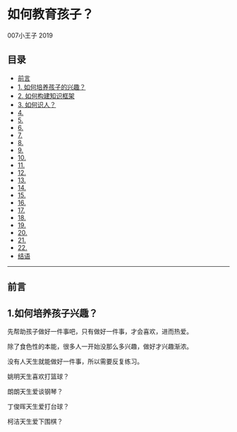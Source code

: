 # 如何教育孩子？


007小王子 2019

## 目录


* [前言](#前言)
* [1. 如何培养孩子的兴趣？](#1-如何培养孩子兴趣？)
* [2. 如何构建知识框架](#2-如何构建知识框架？)
* [3. 如何识人？](#3-如何识人)
* [4. ](#4-)
* [5. ](#5-)
* [6. ](#6-)
* [7. ](#7-)
* [8. ](#8-)
* [9. ](#9-)
* [10. ](#10-)
* [11. ](#11-)
* [12. ](#12-)
* [13. ](#13-)
* [14. ](#14-)
* [15. ](#15-)
* [16. ](#16-)
* [17. ](#17-)
* [18. ](#18-)
* [19. ](#19-)
* [20. ](#20-)
* [21. ](#21-)
* [22. ](#22-)
* [结语](#结语)


-----

## 前言







## 1.如何培养孩子兴趣？

先帮助孩子做好一件事吧，只有做好一件事，才会喜欢，进而热爱。

除了食色性的本能，很多人一开始没那么多兴趣，做好才兴趣渐浓。

没有人天生就能做好一件事，所以需要反复练习。

姚明天生喜欢打篮球？

朗朗天生爱谈钢琴？

丁俊晖天生爱打台球？

柯洁天生爱下围棋？